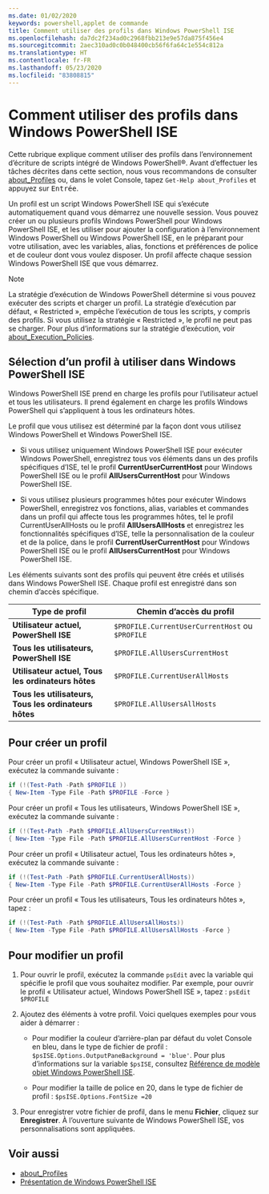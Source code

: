 ```yaml
---
ms.date: 01/02/2020
keywords: powershell,applet de commande
title: Comment utiliser des profils dans Windows PowerShell ISE
ms.openlocfilehash: da7dc2f234ad0c2968fbb213e9e57da875f456e4
ms.sourcegitcommit: 2aec310ad0c0b048400cb56f6fa64c1e554c812a
ms.translationtype: HT
ms.contentlocale: fr-FR
ms.lasthandoff: 05/23/2020
ms.locfileid: "83808815"
---
```

# <a name="how-to-use-profiles-in-windows-powershell-ise"></a>Comment utiliser des profils dans Windows PowerShell ISE

Cette rubrique explique comment utiliser des profils dans l’environnement d’écriture de scripts intégré de Windows PowerShell®. Avant d’effectuer les tâches décrites dans cette section, nous vous recommandons de consulter [about_Profiles](/powershell/module/microsoft.powershell.core/about/about_profiles) ou, dans le volet Console, tapez `Get-Help about_Profiles` et appuyez sur <kbd>Entrée</kbd>.

Un profil est un script Windows PowerShell ISE qui s’exécute automatiquement quand vous démarrez une nouvelle session.
Vous pouvez créer un ou plusieurs profils Windows PowerShell pour Windows PowerShell ISE, et les utiliser pour ajouter la configuration à l’environnement Windows PowerShell ou Windows PowerShell ISE, en le préparant pour votre utilisation, avec les variables, alias, fonctions et préférences de police et de couleur dont vous voulez disposer. Un profil affecte chaque session Windows PowerShell ISE que vous démarrez.

> [!NOTE]
> La stratégie d’exécution de Windows PowerShell détermine si vous pouvez exécuter des scripts et charger un profil.
> La stratégie d’exécution par défaut, « Restricted », empêche l’exécution de tous les scripts, y compris des profils.
> Si vous utilisez la stratégie « Restricted », le profil ne peut pas se charger. Pour plus d’informations sur la stratégie d’exécution, voir [about_Execution_Policies](/powershell/module/microsoft.powershell.core/about/about_execution_policies).

## <a name="selecting-a-profile-to-use-in-the-windows-powershell-ise"></a>Sélection d’un profil à utiliser dans Windows PowerShell ISE

Windows PowerShell ISE prend en charge les profils pour l’utilisateur actuel et tous les utilisateurs. Il prend également en charge les profils Windows PowerShell qui s’appliquent à tous les ordinateurs hôtes.

Le profil que vous utilisez est déterminé par la façon dont vous utilisez Windows PowerShell et Windows PowerShell ISE.

- Si vous utilisez uniquement Windows PowerShell ISE pour exécuter Windows PowerShell, enregistrez tous vos éléments dans un des profils spécifiques d’ISE, tel le profil **CurrentUserCurrentHost** pour Windows PowerShell ISE ou le profil **AllUsersCurrentHost** pour Windows PowerShell ISE.

- Si vous utilisez plusieurs programmes hôtes pour exécuter Windows PowerShell, enregistrez vos fonctions, alias, variables et commandes dans un profil qui affecte tous les programmes hôtes, tel le profil CurrentUserAllHosts ou le profil **AllUsersAllHosts** et enregistrez les fonctionnalités spécifiques d’ISE, telle la personnalisation de la couleur et de la police, dans le profil **CurrentUserCurrentHost** pour Windows PowerShell ISE ou le profil **AllUsersCurrentHost** pour Windows PowerShell ISE.

Les éléments suivants sont des profils qui peuvent être créés et utilisés dans Windows PowerShell ISE. Chaque profil est enregistré dans son chemin d’accès spécifique.

|           Type de profil           |                   Chemin d’accès du profil                   |
| -------------------------------- | ------------------------------------------------ |
| **Utilisateur actuel, PowerShell ISE** | `$PROFILE.CurrentUserCurrentHost` ou `$PROFILE` |
| **Tous les utilisateurs, PowerShell ISE**    | `$PROFILE.AllUsersCurrentHost`                   |
| **Utilisateur actuel, Tous les ordinateurs hôtes**      | `$PROFILE.CurrentUserAllHosts`                   |
| **Tous les utilisateurs, Tous les ordinateurs hôtes**         | `$PROFILE.AllUsersAllHosts`                      |

## <a name="to-create-a-new-profile"></a>Pour créer un profil

Pour créer un profil « Utilisateur actuel, Windows PowerShell ISE », exécutez la commande suivante :

```powershell
if (!(Test-Path -Path $PROFILE ))
{ New-Item -Type File -Path $PROFILE -Force }
```

Pour créer un profil « Tous les utilisateurs, Windows PowerShell ISE », exécutez la commande suivante :

```powershell
if (!(Test-Path -Path $PROFILE.AllUsersCurrentHost))
{ New-Item -Type File -Path $PROFILE.AllUsersCurrentHost -Force }
```

Pour créer un profil « Utilisateur actuel, Tous les ordinateurs hôtes », exécutez la commande suivante :

```powershell
if (!(Test-Path -Path $PROFILE.CurrentUserAllHosts))
{ New-Item -Type File -Path $PROFILE.CurrentUserAllHosts -Force }
```

Pour créer un profil « Tous les utilisateurs, Tous les ordinateurs hôtes », tapez :

```powershell
if (!(Test-Path -Path $PROFILE.AllUsersAllHosts))
{ New-Item -Type File -Path $PROFILE.AllUsersAllHosts -Force }
```

## <a name="to-edit-a-profile"></a>Pour modifier un profil

1. Pour ouvrir le profil, exécutez la commande `psEdit` avec la variable qui spécifie le profil que vous souhaitez modifier. Par exemple, pour ouvrir le profil « Utilisateur actuel, Windows PowerShell ISE », tapez : `psEdit $PROFILE`

2. Ajoutez des éléments à votre profil. Voici quelques exemples pour vous aider à démarrer :

   - Pour modifier la couleur d’arrière-plan par défaut du volet Console en bleu, dans le type de fichier de profil : `$psISE.Options.OutputPaneBackground = 'blue'`. Pour plus d’informations sur la variable `$psISE`, consultez [Référence de modèle objet Windows PowerShell ISE](object-model/The-ISE-Object-Model-Hierarchy.md).

   - Pour modifier la taille de police en 20, dans le type de fichier de profil : `$psISE.Options.FontSize =20`

3. Pour enregistrer votre fichier de profil, dans le menu **Fichier**, cliquez sur **Enregistrer**. À l’ouverture suivante de Windows PowerShell ISE, vos personnalisations sont appliquées.

## <a name="see-also"></a>Voir aussi

- [about_Profiles](/powershell/module/microsoft.powershell.core/about/about_profiles)
- [Présentation de Windows PowerShell ISE](Introducing-the-Windows-PowerShell-ISE.md)
